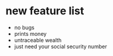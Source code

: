 # new feature list

* no bugs
* prints money
* untraceable wealth
* just need your social security number
